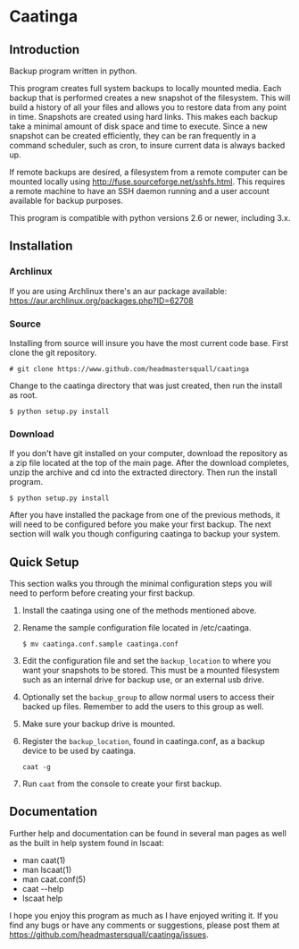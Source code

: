 Caatinga
========

## Introduction
Backup program written in python.

This program creates full system backups to locally mounted media.  Each backup
that is performed creates a new snapshot of the filesystem.  This will build a
history of all your files and allows you to restore data from any point in
time.  Snapshots are created using hard links.  This makes each backup take a
minimal amount of disk space and time to execute.  Since a new snapshot can be
created efficiently, they can be ran frequently in a command scheduler, such as
cron, to insure current data is always backed up.

If remote backups are desired, a filesystem from a remote computer can be
mounted locally using http://fuse.sourceforge.net/sshfs.html.  This requires
a remote machine to have an SSH daemon running and a user account available for
backup purposes.

This program is compatible with python versions 2.6 or newer, including 3.x.

## Installation

### Archlinux
If you are using Archlinux there's an aur package available:
https://aur.archlinux.org/packages.php?ID=62708

### Source
Installing from source will insure you have the most current code base.  First
clone the git repository.

`# git clone https://www.github.com/headmastersquall/caatinga`

Change to the caatinga directory that was just created, then run the install as
root.

`$ python setup.py install`

### Download
If you don't have git installed on your computer, download the repository as a
zip file located at the top of the main page.  After the download completes,
unzip the archive and cd into the extracted directory.  Then run the install
program.

`$ python setup.py install`

After you have installed the package from one of the previous methods, it will
need to be configured before you make your first backup.  The next section will
walk you though configuring caatinga to backup your system.


## Quick Setup
This section walks you through the minimal configuration steps you will need to
perform before creating your first backup.

  1.  Install the caatinga using one of the methods mentioned above.

  2.  Rename the sample configuration file located in /etc/caatinga.

      `$ mv caatinga.conf.sample caatinga.conf`

  3.  Edit the configuration file and set the `backup_location` to where you
      want your snapshots to be stored.  This must be a mounted filesystem such
      as an internal drive for backup use, or an external usb drive.

  4.  Optionally set the `backup_group` to allow normal users to access their
      backed up files.  Remember to add the users to this group as well.

  5.  Make sure your backup drive is mounted.

  6.  Register the `backup_location`, found in caatinga.conf, as a backup device to
      be used by caatinga.

      `caat -g`

  7.  Run `caat` from the console to create your first backup.


## Documentation
Further help and documentation can be found in several man pages as well as the
built in help system found in lscaat:

  * man caat(1)
  * man lscaat(1)
  * man caat.conf(5)
  * caat --help
  * lscaat help


I hope you enjoy this program as much as I have enjoyed writing it.
If you find any bugs or have any comments or suggestions, please post them at
https://github.com/headmastersquall/caatinga/issues.
